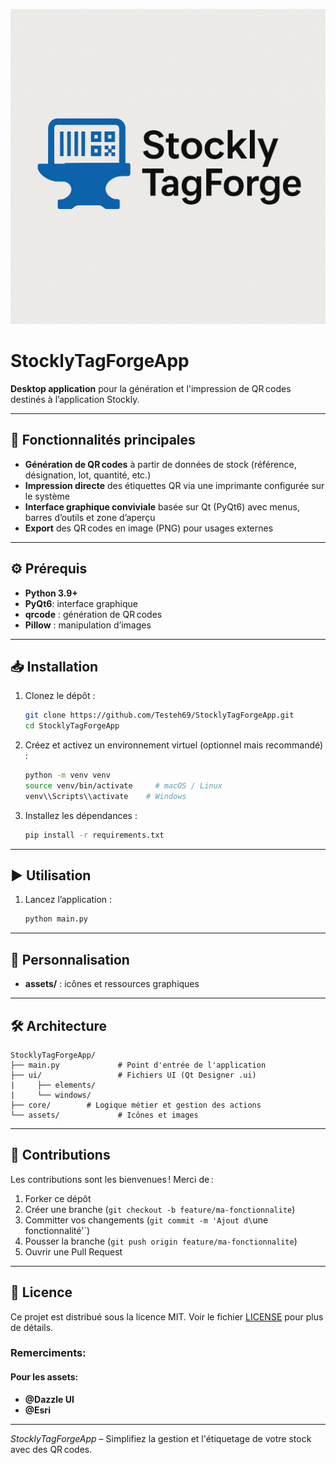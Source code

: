 ![logo stockly tag-forge](./assets/logo.png)


# StocklyTagForgeApp

**Desktop application** pour la génération et l'impression de QR codes destinés à l’application Stockly.

---

## 🚀 Fonctionnalités principales

* **Génération de QR codes** à partir de données de stock (référence, désignation, lot, quantité, etc.)
* **Impression directe** des étiquettes QR via une imprimante configurée sur le système
* **Interface graphique conviviale** basée sur Qt (PyQt6) avec menus, barres d’outils et zone d’aperçu
* **Export** des QR codes en image (PNG) pour usages externes

---

## ⚙️ Prérequis

* **Python 3.9+**
* **PyQt6**: interface graphique
* **qrcode** : génération de QR codes
* **Pillow** : manipulation d’images

---

## 📥 Installation

1. Clonez le dépôt :

   ```bash
   git clone https://github.com/Testeh69/StocklyTagForgeApp.git
   cd StocklyTagForgeApp
   ```
2. Créez et activez un environnement virtuel (optionnel mais recommandé) :

   ```bash
   python -m venv venv
   source venv/bin/activate     # macOS / Linux
   venv\\Scripts\\activate    # Windows
   ```
3. Installez les dépendances :

   ```bash
   pip install -r requirements.txt
   ```

---

## ▶️ Utilisation

1. Lancez l’application :

   ```bash
   python main.py
   ```


---

## 🔧 Personnalisation


* **assets/** : icônes et ressources graphiques

---

## 🛠️ Architecture

```
StocklyTagForgeApp/
├── main.py             # Point d'entrée de l'application
├── ui/                 # Fichiers UI (Qt Designer .ui)
|     ├── elements/
|     └── windows/
├── core/        # Logique métier et gestion des actions
└── assets/             # Icônes et images
```

---

## 🤝 Contributions

Les contributions sont les bienvenues ! Merci de :

1. Forker ce dépôt
2. Créer une branche (`git checkout -b feature/ma-fonctionnalite`)
3. Committer vos changements (`git commit -m 'Ajout d\`une fonctionnalité'\`)
4. Pousser la branche (`git push origin feature/ma-fonctionnalite`)
5. Ouvrir une Pull Request

---

## 📄 Licence

Ce projet est distribué sous la licence MIT. Voir le fichier [LICENSE](LICENSE) pour plus de détails.

### Remerciments:
   #### Pour les assets:
   - **@Dazzle UI**
   - **@Esri**

---

*StocklyTagForgeApp* – Simplifiez la gestion et l'étiquetage de votre stock avec des QR codes.
